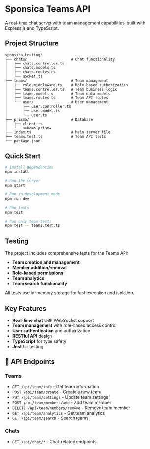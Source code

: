 # Sponsica Teams API

A real-time chat server with team management capabilities, built with Express.js and TypeScript.

## Project Structure

```
sponsica-testing/
├── chats/                    # Chat functionality
│   ├── chats.controller.ts
│   ├── chats.models.ts
│   ├── chats.routes.ts
│   └── socket.ts
├── teams/                    # Team management
│   ├── role.middleware.ts    # Role-based authorization
│   ├── teams.controller.ts   # Team business logic
│   ├── teams.model.ts        # Team data models
│   ├── teams.routes.ts       # Team API routes
│   └── user/                 # User management
│       ├── user.controller.ts
│       ├── user.model.ts
│       └── user.ts
├── prisma/                   # Database
│   ├── client.ts
│   └── schema.prisma
├── index.ts                  # Main server file
├── teams.test.ts             # Team API tests
└── package.json
```

## Quick Start

```bash
# Install dependencies
npm install

# Run the server
npm start

# Run in development mode
npm run dev

# Run tests
npm test

# Run only team tests
npm test -- teams.test.ts
```

## Testing

The project includes comprehensive tests for the Teams API:

- **Team creation and management**
- **Member addition/removal**
- **Role-based permissions**
- **Team analytics**
- **Team search functionality**

All tests use in-memory storage for fast execution and isolation.

## Key Features

- **Real-time chat** with WebSocket support
- **Team management** with role-based access control
- **User authentication** and authorization
- **RESTful API** design
- **TypeScript** for type safety
- **Jest** for testing

## 📝 API Endpoints

### Teams
- `GET /api/team/info` - Get team information
- `POST /api/team/create` - Create a new team
- `PUT /api/team/settings` - Update team settings
- `POST /api/team/members/add` - Add team member
- `DELETE /api/team/members/remove` - Remove team member
- `GET /api/team/analytics` - Get team analytics
- `GET /api/team/search` - Search teams

### Chats
- `GET /api/chat/*` - Chat-related endpoints


